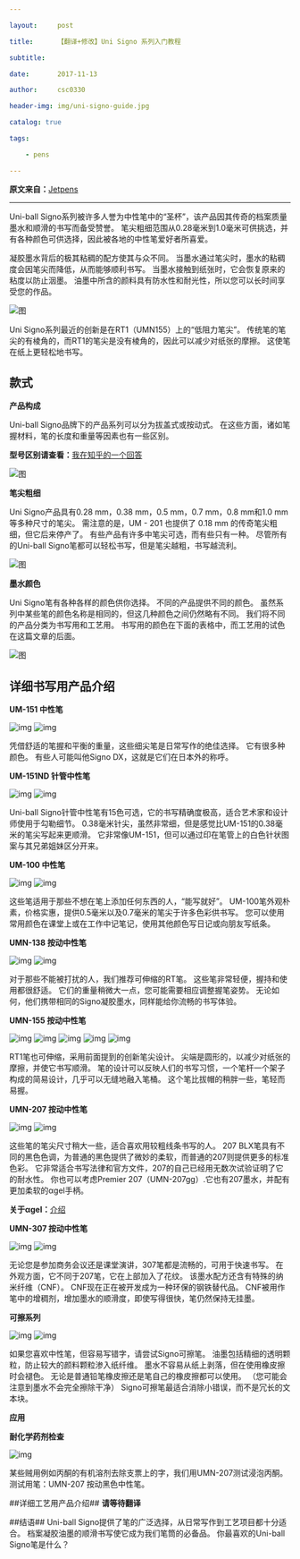 ```yaml
---

layout:     post

title:      【翻译+修改】Uni Signo 系列入门教程

subtitle:   

date:       2017-11-13

author:     csc0330

header-img: img/uni-signo-guide.jpg

catalog: true

tags:

    - pens

---
```

**原文来自：**[Jetpens][1]


------------------------------------------------------------------------------------
Uni-ball Signo系列被许多人誉为中性笔中的“圣杯”，该产品因其传奇的档案质量墨水和顺滑的书写而备受赞誉。 笔尖粗细范围从0.28毫米到1.0毫米可供挑选，并有各种颜色可供选择，因此被各地的中性笔爱好者所喜爱。

凝胶墨水背后的极其粘稠的配方使其与众不同。 当墨水通过笔尖时，墨水的粘稠度会因笔尖而降低，从而能够顺利书写。 当墨水接触到纸张时，它会恢复原来的粘度以防止洇墨。 油墨中所含的颜料具有防水性和耐光性，所以您可以长时间享受您的作品。

![图][2]

Uni Signo系列最近的创新是在RT1（UMN155）上的“低阻力笔尖”。 传统笔的笔尖的有棱角的，而RT1的笔尖是没有棱角的，因此可以减少对纸张的摩擦。 这使笔在纸上更轻松地书写。

## 款式 ##

**产品构成**

Uni-ball Signo品牌下的产品系列可以分为拔盖式或按动式。
在这些方面，诸如笔握材料，笔的长度和重量等因素也有一些区别。

**型号区别请查看：**[我在知乎的一个回答][3]

![图][4]

**笔尖粗细**

Uni Signo产品具有0.28 mm，0.38 mm，0.5 mm，0.7 mm，0.8 mm和1.0 mm等多种尺寸的笔尖。 需注意的是，UM - 201 也提供了 0.18 mm 的传奇笔尖粗细，但它后来停产了。 有些产品有许多中笔尖可选，而有些只有一种。 尽管所有的Uni-ball Signo笔都可以轻松书写，但是笔尖越粗，书写越流利。

![图][5]

**墨水颜色**

Uni Signo笔有各种各样的颜色供你选择。 不同的产品提供不同的颜色。 虽然系列中某些笔的颜色名称是相同的，但这几种颜色之间仍然略有不同。 我们将不同的产品分类为书写用和工艺用。 书写用的颜色在下面的表格中，而工艺用的试色在这篇文章的后面。

![图][6]

## 详细书写用产品介绍 ##

**UM-151 中性笔**

![img][8]
![img][9]

凭借舒适的笔握和平衡的重量，这些细尖笔是日常写作的绝佳选择。 它有很多种颜色。 有些人可能叫他Signo DX，这就是它们在日本外的称呼。

**UM-151ND 针管中性笔**

![img][10]
![img][11]

Uni-ball Signo针管中性笔有15色可选，它的书写精确度极高，适合艺术家和设计师使用于勾勒细节。 0.38毫米针尖，虽然非常细，但是感觉比UM-151的0.38毫米的笔尖写起来更顺滑。 它非常像UM-151，但可以通过印在笔管上的白色针状图案与其兄弟姐妹区分开来。

**UM-100 中性笔**

![img][12]
![img][13]

这些笔适用于那些不想在笔上添加任何东西的人，“能写就好”。 UM-100笔外观朴素，价格实惠，提供0.5毫米以及0.7毫米的笔尖于许多色彩供书写。 您可以使用常用颜色在课堂上或在工作中记笔记，使用其他颜色写日记或向朋友写纸条。

**UMN-138 按动中性笔**

![img][14]
![img][15]

对于那些不能被打扰的人，我们推荐可伸缩的RT笔。 这些笔非常轻便，握持和使用都很舒适。 它们的重量稍微大一点，您可能需要相应调整握笔姿势。 无论如何，他们携带相同的Signo凝胶墨水，同样能给你流畅的书写体验。

**UMN-155 按动中性笔**

![img][16]
![img][17]
![img][18]
![img][19]
![img][20]

RT1笔也可伸缩，采用前面提到的创新笔尖设计。 尖端是圆形的，以减少对纸张的摩擦，并使它书写顺滑。 笔的设计可以反映人们的书写习惯，一个笔杆一个架子构成的简易设计，几乎可以无缝地融入笔桶。 这个笔比拔帽的稍胖一些，笔轻而易握。 

**UMN-207 按动中性笔**

![img][21]
![img][22]

这些笔的笔尖尺寸稍大一些，适合喜欢用较粗线条书写的人。 207 BLX笔具有不同的黑色色调，为普通的黑色提供了微妙的柔软，而普通的207则提供更多的标准色彩。 它非常适合书写法律和官方文件，207的自己已经用无数次试验证明了它的耐水性。 
你也可以考虑Premier 207（UMN-207gg）.它也有207墨水，并配有更加柔软的αgel手柄。

**关于αgel：**[介绍][7]

**UMN-307 按动中性笔**

![img][23]
![img][24]

无论您是参加商务会议还是课堂演讲，307笔都是流畅的，可用于快速书写。 在外观方面，它不同于207笔，它在上部加入了花纹。 该墨水配方还含有特殊的纳米纤维（CNF）。 CNF现在正在被开发成为一种环保的钢铁替代品。 CNF被用作笔中的增稠剂，增加墨水的顺滑度，即使写得很快，笔仍然保持无挂墨。

**可擦系列**

![img][25]
![img][26]

如果您喜欢中性笔，但容易写错字，请尝试Signo可擦笔。 油墨包括精细的透明颗粒，防止较大的颜料颗粒渗入纸纤维。 墨水不容易从纸上剥落，但在使用橡皮擦时会褪色。 无论是普通铅笔橡皮擦还是笔自己的橡皮擦都可以使用。 （您可能会注意到墨水不会完全擦除干净） Signo可擦笔最适合消除小错误，而不是冗长的文本块。

**应用**

**耐化学药剂检查**

![img][27]

某些贼用例如丙酮的有机溶剂去除支票上的字，我们用UMN-207测试浸泡丙酮。
测试用笔：UMN-207 按动黑色中性笔。

##详细工艺用产品介绍##
**请等待翻译**

##结语##
Uni-ball Signo提供了笔的广泛选择，从日常写作到工艺项目都十分适合。 档案凝胶油墨的顺滑书写使它成为我们笔筒的必备品。 你最喜欢的Uni-ball Signo笔是什么？



  [1]: https://www.jetpens.com/blog/uni-ball-signo-a-comprehensive-guide/pt/639
  [2]: http://sichengchen.github.io/img/uni-ink.jpg
  [3]: https://www.zhihu.com/question/51545827/answer/137187002
  [4]: http://sichengchen.github.io/img/uni-pens.png
  [5]: http://sichengchen.github.io/img/uni-tip.png
  [6]: http://sichengchen.github.io/img/uni-colors.png
  [8]: http://sichengchen.github.io/img/um-151-1.jpg
  [7]: http://www.taica.co.jp/gel-english/alpha/
  [10]: http://sichengchen.github.io/img/um-151nd-1.jpg
  [11]: http://sichengchen.github.io/img/um-151nd-2.jpg
  [12]: http://sichengchen.github.io/img/um-100-1.jpg
  [13]: http://sichengchen.github.io/img/um-100-2.jpg
  [9]: http://sichengchen.github.io/img/um-151-2.jpg
  [14]: http://sichengchen.github.io/img/umn-138-1.jpg
  [15]: http://sichengchen.github.io/img/umn-138-2.jpg
  [16]: http://sichengchen.github.io/img/umn-155-1.jpg
  [17]: http://sichengchen.github.io/img/umn-155-2.jpg
  [18]: http://sichengchen.github.io/img/umn-155-pen.jpg
  [19]: http://sichengchen.github.io/img/umn-155-tag.jpg
  [20]: http://sichengchen.github.io/img/umn-155-tip.jpg
  [21]: http://sichengchen.github.io/img/umn-207-1.jpg
  [22]: http://sichengchen.github.io/img/umn-207-2.jpg
  [23]: http://sichengchen.github.io/img/umn-307-1.jpg
  [24]: http://sichengchen.github.io/img/umn-307-2.jpg
  [25]: http://sichengchen.github.io/img/um-er-1.jpg
  [26]: http://sichengchen.github.io/img/um-er-2.jpg
  [27]: http://sichengchen.github.io/img/umn-207-app.jpg



